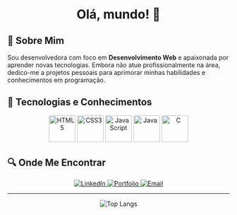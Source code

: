  # <div align="center">Olá, mundo! 👋</div>





## 👤 Sobre Mim 
Sou desenvolvedora com foco em **Desenvolvimento Web** e apaixonada por aprender novas tecnologias. Embora não atue profissionalmente na área, dedico-me a projetos pessoais para aprimorar minhas habilidades e conhecimentos em programação.

## 🧠 Tecnologias e Conhecimentos
<div align="center">
    <img src="https://cdn.jsdelivr.net/gh/devicons/devicon/icons/html5/html5-original.svg" alt="HTML5" width="60" height="60"/>
    <img src="https://cdn.jsdelivr.net/gh/devicons/devicon/icons/css3/css3-original.svg" alt="CSS3" width="60" height="60"/>
    <img src="https://cdn.jsdelivr.net/gh/devicons/devicon/icons/javascript/javascript-original.svg" alt="JavaScript" width="60" height="60"/>
    <img src="https://cdn.jsdelivr.net/gh/devicons/devicon/icons/java/java-original.svg" alt="Java" width="60" height="60"/>
    <img src="https://cdn.jsdelivr.net/gh/devicons/devicon/icons/c/c-original.svg" alt="C" width="60" height="60"/>
</div>

 ## 🔍 Onde Me Encontrar 
<div align="center">
 
  <a href="https://www.linkedin.com/in/gabrielemaciel/" target="_blank">
    <img src="https://img.shields.io/badge/LinkedIn-0077B5?style=for-the-badge&logo=linkedin&logoColor=white" alt="LinkedIn"/>
  </a>
  <a href="https://gabrielemaciel.github.io/portfolio/" target="_blank">
    <img src="https://img.shields.io/badge/Portfolio-017107?style=for-the-badge" alt="Portfolio"/>
  </a>
   <a href="mailto:gabrielemacielpereira@gmail.com" target="_blank">
    <img src="https://img.shields.io/badge/Email-E20813?style=for-the-badge&logo=gmail&logoColor=white" alt="Email"/>
  </a>
</div>

******
<div align="center">
  <img src="https://github-readme-stats.vercel.app/api/top-langs/?username=gabrielemaciel&layout=compact&theme=radical" alt="Top Langs">
</div>













